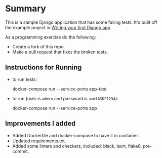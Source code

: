 # Summary

This is a sample Django application that has some failing tests.  It's built off the example project in
[Writing your first Django app](https://docs.djangoproject.com/en/dev/intro/tutorial01/).

As a programming exercise do the following:
* Create a fork of this repo.
* Make a pull request that fixes the broken tests.

## Instructions for Running

* to run tests:

    docker-compose run --service-ports app-test

* to run (user is `admin` and password is `asdfASDF1234`):

    docker-compose run --service-ports app

## Improvements I added

* Added Dockerfile and docker-compose to have it in container.
* Updated requirements.txt.
* Added some linters and checkers, included: black, isort, flake8, pre-commit.
